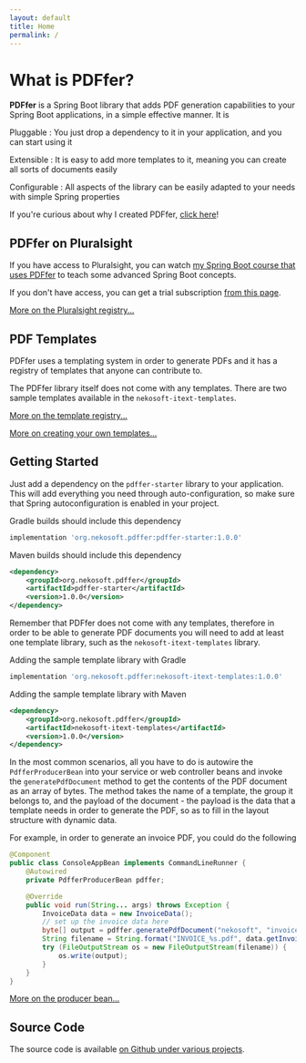 ```yaml
---
layout: default
title: Home
permalink: /
---
```

# What is PDFfer?

**PDFfer** is a Spring Boot library that adds PDF generation capabilities to 
your Spring Boot applications, in a simple effective manner. It is

Pluggable
: You just drop a dependency to it in your application, and you can start using it

Extensible
: It is easy to add more templates to it, meaning you can create all sorts of
documents easily

Configurable
: All aspects of the library can be easily adapted to your needs with simple Spring
properties

If you're curious about why I created PDFfer, [click here](about.md)!

## PDFfer on Pluralsight

If you have access to Pluralsight, you can watch [my Spring Boot course that uses 
PDFfer](https://app.pluralsight.com/library/courses/spring-boot-development-configuration-deployment/) to teach
some advanced Spring Boot concepts.

If you don't have access, you can get a trial subscription [from this 
page](https://pluralsight.pxf.io/ps-trial-fm).

[More on the Pluralsight registry...](pluralsight.md)

## PDF Templates

PDFfer uses a templating system in order to generate PDFs and it has a registry
of templates that anyone can contribute to.

The PDFfer library itself does not come with any templates. There are two sample
templates available in the `nekosoft-itext-templates`.

[More on the template registry...](registry.md)

[More on creating your own templates...](templates.md)

## Getting Started

Just add a dependency on the `pdffer-starter` library to your application. This
will add everything you need through auto-configuration, so make sure that
Spring autoconfiguration is enabled in your project.

Gradle builds should include this dependency
```groovy
implementation 'org.nekosoft.pdffer:pdffer-starter:1.0.0'
```

Maven builds should include this dependency
```xml
<dependency>
    <groupId>org.nekosoft.pdffer</groupId>
    <artifactId>pdffer-starter</artifactId>
    <version>1.0.0</version>
</dependency>
```

Remember that PDFfer does not come with any templates, therefore in order to be
able to generate PDF documents you will need to add at least one template library,
such as the `nekosoft-itext-templates` library.

Adding the sample template library with Gradle
```groovy
implementation 'org.nekosoft.pdffer:nekosoft-itext-templates:1.0.0'
```

Adding the sample template library with Maven
```xml
<dependency>
    <groupId>org.nekosoft.pdffer</groupId>
    <artifactId>nekosoft-itext-templates</artifactId>
    <version>1.0.0</version>
</dependency>
```

In the most common scenarios, all you have to do is autowire the `PdfferProducerBean` into 
your service or web controller
beans and invoke the `generatePdfDocument` method to get the contents of
the PDF document as an array of bytes. The method takes the name of a template,
the group it belongs to, and the payload of the document - the payload is the data
that a template needs in order to generate the PDF, so as to fill in the layout
structure with dynamic data.

For example, in order to generate an invoice PDF, you could do the following

```java
@Component
public class ConsoleAppBean implements CommandLineRunner {
    @Autowired
    private PdfferProducerBean pdffer;

    @Override
    public void run(String... args) throws Exception {
        InvoiceData data = new InvoiceData();
        // set up the invoice data here
        byte[] output = pdffer.generatePdfDocument("nekosoft", "invoice", data);
        String filename = String.format("INVOICE_%s.pdf", data.getInvoiceNo());
        try (FileOutputStream os = new FileOutputStream(filename)) {
            os.write(output);
        }
    }
}
```

[More on the producer bean...](producer.md)

## Source Code

The source code is available [on Github under various projects](https://github.com/PDFfer).
